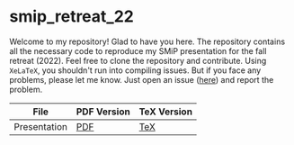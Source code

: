 # smip_retreat_22

Welcome to my repository! Glad to have you here. The repository contains all
the necessary code to reproduce my SMiP presentation for the fall retreat
(2022). Feel free to clone the repository and contribute. Using `XeLaTeX`, you
shouldn't run into compiling issues. But if you face any problems, please let
me know. Just open an issue
([here](https://github.com/sbissantz/smip_retreat_22/issues)) and report the
problem. 

| File | PDF Version | TeX Version
| ------ | ----------- | ----------- |
| Presentation | [PDF](https://raw.githubusercontent.com/sbissantz/smip_retreat_22/master/retreat22.pdf) | [TeX](https://raw.githubusercontent.com/sbissantz/smip_retreat_22/master/retreat22.tex) |
